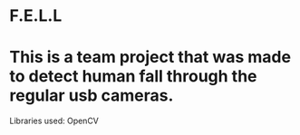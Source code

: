 # F.E.L.L
# This is a team project that was made to detect human fall through the regular usb cameras.
Libraries used:
OpenCV
